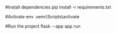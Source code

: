 #Install dependencies
pip install -r requirements.txt

#Activate env
.venv\Scripts\activate

#Run the project
flask --app app run
